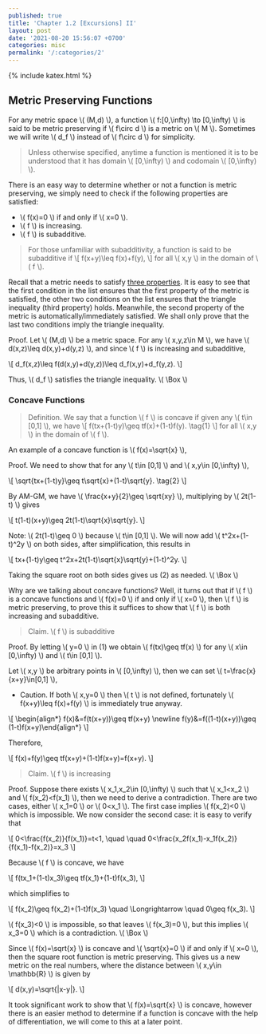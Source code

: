 ```yaml
---
published: true
title: 'Chapter 1.2 [Excursions] II'
layout: post
date: '2021-08-20 15:56:07 +0700'
categories: misc
permalink: '/:categories/2'
---
```

{% include katex.html %}

## Metric Preserving Functions

For any metric space \\( (M,d) \\), a function \\( f:[0,\infty) \to [0,\infty) \\) is said to be metric preserving if \\( f\circ d \\) is a metric on \\( M \\). Sometimes we will write \\( d_f \\) instead of \\( f\circ d \\) for simplicity.

> Unless otherwise specified, anytime a function is mentioned it is to be understood that it has domain \\( [0,\infty) \\) and codomain \\( [0,\infty) \\). 

There is an easy way to determine whether or not a function is metric preserving, we simply need to check if the following properties are satisfied:

- \\( f(x)=0 \\) if and only if \\( x=0 \\).
- \\( f \\) is increasing.
- \\( f \\) is subadditive.

> For those unfamiliar with subadditivity, a function is said to be subadditive if 
\\[ f(x+y)\leq f(x)+f(y), \\]
for all \\( x,y \\) in the domain of \\( f \\).

Recall that a metric needs to satisfy [three properties](https://awelson.github.io/MathBlog/metric-space-topology/2). It is easy to see that the first condition in the list ensures that the first property of the metric is satisfied, the other two conditions on the list ensures that the triangle inequality (third property) holds. Meanwhile, the second property of the metric is automatically/immediately satisfied. We shall only prove that the last two conditions imply the triangle inequality. 

Proof. Let \\( (M,d) \\) be a metric space. For any \\( x,y,z\in M \\), we have \\( d(x,z)\leq d(x,y)+d(y,z) \\), and since \\( f \\) is increasing and subadditive,

\\[ d_f(x,z)\leq f(d(x,y)+d(y,z))\leq d_f(x,y)+d_f(y,z). \\]

Thus, \\( d_f \\) satisfies the triangle inequality. \\( \Box \\)

### Concave Functions

> Definition. We say that a function \\( f \\) is concave if given any \\( t\in [0,1] \\), we have
\\[ f(tx+(1-t)y)\geq tf(x)+(1-t)f(y). \tag{1} \\]
for all \\( x,y \\) in the domain of \\( f \\).

An example of a concave function is \\( f(x)=\sqrt{x} \\),

Proof. We need to show that for any \\( t\in [0,1] \\) and \\( x,y\in [0,\infty) \\), 

\\[ \sqrt{tx+(1-t)y}\geq t\sqrt{x}+(1-t)\sqrt{y}. \tag{2} \\]

By AM-GM, we have \\( \frac{x+y}{2}\geq \sqrt{xy} \\), multiplying by \\( 2t(1-t) \\) gives

\\[ t(1-t)(x+y)\geq 2t(1-t)\sqrt{x}\sqrt{y}. \\]

Note: \\( 2t(1-t)\geq 0 \\) because \\( t\in [0,1] \\). We will now add \\( t^2x+(1-t)^2y \\) on both sides, after simplification, this results in

\\[ tx+(1-t)y\geq t^2x+2t(1-t)\sqrt{x}\sqrt{y}+(1-t)^2y. \\]

Taking the square root on both sides gives us (2) as needed. \\( \Box \\)

Why are we talking about concave functions? Well, it turns out that if \\( f \\) is a concave functions and \\( f(x)=0 \\) if and only if \\( x=0 \\), then \\( f \\) is metric preserving, to prove this it suffices to show that \\( f \\) is both increasing and subadditive.

> Claim. \\( f \\) is subadditive

Proof. By letting \\( y=0 \\) in (1) we obtain \\( f(tx)\geq tf(x) \\) for any \\( x\in [0,\infty) \\) and \\( t\in [0,1] \\).

Let \\( x,y \\) be arbitrary points in \\( [0,\infty) \\), then we can set \\( t=\frac{x}{x+y}\in[0,1] \\), 

- Caution. If both \\( x,y=0 \\) then \\( t \\) is not defined, fortunately \\( f(x+y)\leq f(x)+f(y) \\) is immediately true anyway.

\\[ \begin{align\*} f(x)&=f(t(x+y))\geq tf(x+y) \newline f(y)&=f((1-t)(x+y))\geq (1-t)f(x+y)\end{align\*} \\]

Therefore, 

\\[ f(x)+f(y)\geq tf(x+y)+(1-t)f(x+y)=f(x+y). \\]

> Claim. \\( f \\) is increasing

Proof. Suppose there exists \\( x_1,x_2\in [0,\infty) \\) such that \\( x_1<x_2 \\) and \\( f(x_2)<f(x_1) \\), then we need to derive a contradiction. There are two cases, either \\( x_1=0 \\) or \\( 0<x_1 \\). The first case implies \\( f(x_2)<0 \\) which is impossible. We now consider the second case: it is easy to verify that 

\\[ 0<\frac{f(x_2)}{f(x_1)}=t<1, \quad \quad 0<\frac{x_2f(x_1)-x_1f(x_2)}{f(x_1)-f(x_2)}=x_3 \\]

Because \\( f \\) is concave, we have

\\[ f(tx_1+(1-t)x_3)\geq tf(x_1)+(1-t)f(x_3), \\]

which simplifies to 

\\[ f(x_2)\geq f(x_2)+(1-t)f(x_3) \quad \Longrightarrow \quad 0\geq f(x_3). \\]

\\( f(x_3)<0 \\) is impossible, so that leaves \\( f(x_3)=0 \\), but this implies \\( x_3=0 \\) which is a contradiction. \\( \Box \\)

Since \\( f(x)=\sqrt{x} \\) is concave and \\( \sqrt{x}=0 \\) if and only if \\( x=0 \\), then the square root function is metric preserving. This gives us a new metric on the real numbers, where the distance between \\( x,y\in \mathbb{R} \\) is given by

\\[ d(x,y)=\sqrt{\|x-y\|}. \\]

It took significant work to show that \\( f(x)=\sqrt{x} \\) is concave, however there is an easier method to determine if a function is concave with the help of differentiation, we will come to this at a later point.

